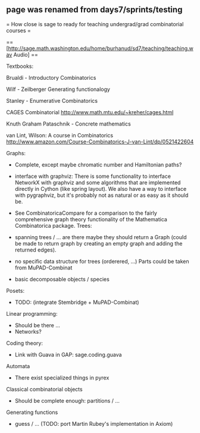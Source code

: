 ## page was renamed from days7/sprints/testing
= How close is sage to ready for teaching undergrad/grad combinatorial courses =

== [http://sage.math.washington.edu/home/burhanud/sd7/teaching/teaching.wav Audio] ==

Textbooks:

Brualdi - Introductory Combinatorics

Wilf - Zeilberger  Generating functionalogy

Stanley - Enumerative Combinatorics

CAGES Combinatorial 
http://www.math.mtu.edu/~kreher/cages.html

Knuth Graham Pataschnik - Concrete mathematics

van Lint, Wilson: A course in Combinatorics
http://www.amazon.com/Course-Combinatorics-J-van-Lint/dp/0521422604


Graphs:
 - Complete, except maybe chromatic number and Hamiltonian paths?
 - interface with graphviz: There is some functionality to interface NetworkX with graphviz and some algorithms that are implemented directly in Cython (like spring layout).  We also have a way to interface with pygraphviz, but it's probably not as natural or as easy as it should be.
 - See CombinatoricaCompare for a comparison to the fairly comprehensive graph theory functionality of the Mathematica Combinatorica package.
Trees:
 - spanning trees / ... are there
   maybe they should return a Graph (could be made to return graph by creating an empty graph and adding the returned edges).
 - no specific data structure for trees (orderered, ...)
   Parts could be taken from MuPAD-Combinat
 
 - basic decomposable objects / species

Posets:
 - TODO: (integrate Stembridge + MuPAD-Combinat)

Linear programming:
 - Should be there ...
 - Networks?

Coding theory:
 - Link with Guava in GAP: sage.coding.guava

Automata
 - There exist specialized things in pyrex

Classical combinatorial objects
 - Should be complete enough: partitions / ...

Generating functions
 - guess / ... (TODO: port Martin Rubey's implementation in Axiom)
